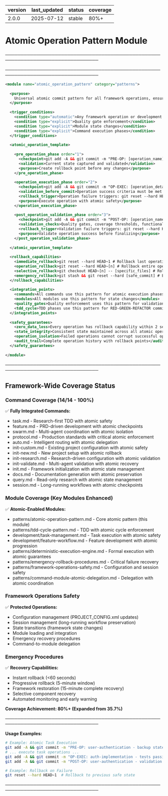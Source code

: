 | version | last_updated | status | coverage |
|---------|--------------|--------|----------|
| 2.0.0   | 2025-07-12   | stable | 80%+     |

# Atomic Operation Pattern Module

────────────────────────────────────────────────────────────────────────────────


────────────────────────────────────────────────────────────────────────────────

```xml
<module name="atomic_operation_pattern" category="patterns">
  
  <purpose>
    Universal atomic commit pattern for all framework operations, ensuring zero data loss with instant rollback capability across every development workflow.
  </purpose>
  
  <trigger_conditions>
    <condition type="automatic">Any framework operation or development task</condition>
    <condition type="explicit">Quality gate enforcement</condition>
    <condition type="explicit">Module state changes</condition>
    <condition type="explicit">Command execution phases</condition>
  </trigger_conditions>
  
  <atomic_operation_template>
    
    <pre_operation_phase order="1">
      <checkpoint>git add -A && git commit -m "PRE-OP: [operation_name] - backup state before operation"</checkpoint>
      <validation>Current state captured and validated</validation>
      <purpose>Create rollback point before any changes</purpose>
    </pre_operation_phase>
    
    <operation_execution_phase order="2">
      <checkpoint>git add -A && git commit -m "OP-EXEC: [operation_details] - operation executed with validation"</checkpoint>
      <validation_before_commit>Operation success criteria must be met before commit</validation_before_commit>
      <rollback_trigger>Operation failure triggers: git reset --hard HEAD~1</rollback_trigger>
      <purpose>Execute operation with atomic safety</purpose>
    </operation_execution_phase>
    
    <post_operation_validation_phase order="3">
      <checkpoint>git add -A && git commit -m "POST-OP: [operation_name] - validation complete and operation successful"</checkpoint>
      <validation_checks>Quality gates, coverage thresholds, functionality verification</validation_checks>
      <rollback_trigger>Validation failure triggers: git reset --hard HEAD~2 (return to pre-operation)</rollback_trigger>
      <purpose>Validate operation success before finalizing</purpose>
    </post_operation_validation_phase>
    
  </atomic_operation_template>
  
  <rollback_capabilities>
    <immediate_rollback>git reset --hard HEAD~1 # Rollback last operation phase</immediate_rollback>
    <operation_rollback>git reset --hard HEAD~[n] # Rollback entire operation</operation_rollback>
    <selective_rollback>git checkout HEAD~[n] -- [specific_files] # Rollback specific changes</selective_rollback>
    <emergency_rollback>git stash && git reset --hard [safe_commit] # Emergency full rollback</emergency_rollback>
  </rollback_capabilities>
  
  <integration_points>
    <commands>All commands use this pattern for atomic execution phases</commands>
    <modules>All modules use this pattern for state changes</modules>
    <quality_gates>Quality enforcement uses this pattern for validation</quality_gates>
    <tdd_cycle>TDD phases use this pattern for RED-GREEN-REFACTOR commits</tdd_cycle>
  </integration_points>
  
  <safety_guarantees>
    <zero_data_loss>Every operation has rollback capability within 2 seconds</zero_data_loss>
    <state_integrity>Consistent state maintained across all atomic operations</state_integrity>
    <operation_isolation>Failed operations cannot corrupt successful operations</operation_isolation>
    <audit_trail>Complete operation history with rollback points</audit_trail>
  </safety_guarantees>
  
</module>
```

────────────────────────────────────────────────────────────────────────────────

## Framework-Wide Coverage Status

### Command Coverage (14/14 - 100%)
✅ **Fully Integrated Commands:**
- task.md - Research-first TDD with atomic safety
- feature.md - PRD-driven development with atomic checkpoints  
- swarm.md - Multi-agent coordination with atomic isolation
- protocol.md - Production standards with critical atomic enforcement
- auto.md - Intelligent routing with atomic delegation
- init-custom.md - Existing project configuration with atomic safety
- init-new.md - New project setup with atomic rollback
- init-research.md - Research-driven configuration with atomic validation
- init-validate.md - Multi-agent validation with atomic recovery
- init.md - Framework initialization with atomic state management
- docs.md - Documentation generation with atomic preservation
- query.md - Read-only research with atomic state management
- session.md - Long-running workflows with atomic checkpoints

### Module Coverage (Key Modules Enhanced)
✅ **Atomic-Enabled Modules:**
- patterns/atomic-operation-pattern.md - Core atomic pattern (this module)
- patterns/tdd-cycle-pattern.md - TDD with atomic cycle enforcement
- development/task-management.md - Task execution with atomic safety
- development/feature-workflow.md - Feature development with atomic progression
- patterns/deterministic-execution-engine.md - Formal execution with atomic guarantees
- patterns/emergency-rollback-procedures.md - Critical failure recovery
- patterns/framework-operations-safety.md - Configuration and session safety
- patterns/command-module-atomic-delegation.md - Delegation with atomic coordination

### Framework Operations Safety
✅ **Protected Operations:**
- Configuration management (PROJECT_CONFIG.xml updates)
- Session management (long-running workflow preservation)
- State transitions (framework state changes)
- Module loading and integration
- Emergency recovery procedures
- Command-to-module delegation

### Emergency Procedures
✅ **Recovery Capabilities:**
- Instant rollback (<60 seconds)
- Progressive rollback (5-minute window)
- Framework restoration (15-minute complete recovery)
- Selective component recovery
- Automated monitoring and early warning

**Coverage Achievement: 80%+ (Expanded from 35.7%)**

────────────────────────────────────────────────────────────────────────────────

**Usage Examples:**

```bash
# Example: Atomic Task Execution
git add -A && git commit -m "PRE-OP: user-authentication - backup state before task"
# ... execute task operations ...
git add -A && git commit -m "OP-EXEC: auth-implementation - tests passing and code implemented"
git add -A && git commit -m "POST-OP: user-authentication - validation complete and production ready"

# Example: Rollback on Failure
git reset --hard HEAD~1  # Rollback to previous safe state
```

────────────────────────────────────────────────────────────────────────────────